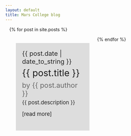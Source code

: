 ```yaml
---
layout: default
title: Mars College blog
---
```




<style>
  #container {
    width: 95%;
    max-width: 1600px;
    margin-left: auto;
    margin-right: auto;
    margin-bottom: 40px;
  }
  .blogpost {
    background-color:#ddd;
    padding: 20px;
    font-size: 1.2em;
    margin: 20px;
    width: 40%;
    vertical-align: top;
    display: inline-block;
    
  }
  .blogpost a {
    text-decoration: none;
  }
  .blogpost_date {
    color: #222;
    font-size: 1.2em;
    padding-bottom: 6px;
  }
  .blogpost_title { 
    color: #000;
    font-size: 1.7em;
    padding-bottom: 8px;
  }
  .blogpost_author {   
    color: #666;
    font-size: 1.3em;
    padding-bottom: 5px;
  }
  .blogpost_excerpt {   
    color: #222;
    font-size: 1.0em;
    padding-bottom: 5px;
  }

</style>


<div id="container">

{% for post in site.posts %}
  <div class="blogpost">
    <div class="blogpost_date">{{ post.date | date_to_string }}</div>
    <div class="blogpost_title"><a href="{{ post.url }}">{{ post.title }}</a></div>
    <div class="blogpost_author">by {{ post.author }}</div>
    <div class="blogpost_excerpt">{{ post.description }}<p><a href="{{ post.url }}">[read more]</a></p></div>
  </div>
{% endfor %}

</div>
